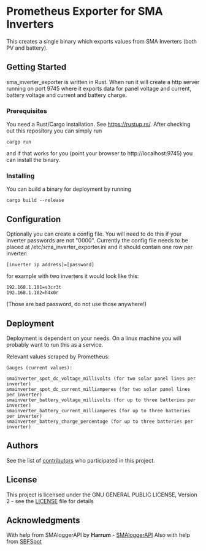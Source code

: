 # Prometheus Exporter for SMA Inverters

This creates a single binary which exports values from SMA Inverters (both PV and battery).

## Getting Started

sma_inverter_exporter is written in Rust. When run it will create a http server running on port 9745 where it exports data for panel voltage and current, battery voltage and current and battery charge.

### Prerequisites

You need a Rust/Cargo installation. See https://rustup.rs/. After checking out this repository you can simply run

```
cargo run
```

and if that works for you (point your browser to http://localhost:9745) you can install the binary.


### Installing

You can build a binary for deployment by running

```
cargo build --release
```

## Configuration

Optionally you can create a config file. You will need to do this if your inverter passwords are not "0000". 
Currently the config file needs to be placed at /etc/sma_inverter_exporter.ini and it should contain one row per inverter:
 ```
 [inverter ip address]=[password]
 ```
for example with two inverters it would look like this:
 ```
192.168.1.101=s3cr3t
192.168.1.102=h4x0r
 ```
(Those are bad password, do not use those anywhere!)

## Deployment

Deployment is dependent on your needs. On a linux machine you will probably want to run this as a service.

Relevant values scraped by Prometheus:

```
Gauges (current values):

smainverter_spot_dc_voltage_millivolts (for two solar panel lines per inverter)
smainverter_spot_dc_current_milliamperes (for two solar panel lines per inverter)
smainverter_battery_voltage_millivolts (for up to three batteries per inverter)
smainverter_battery_current_milliamperes (for up to three batteries per inverter)
smainverter_battery_charge_percentage (for up to three batteries per inverter)

```

## Authors

See the list of [contributors](https://github.com/dr0ps/sma_inverter_exporter/contributors) who participated in this project.

## License

This project is licensed under the GNU GENERAL PUBLIC LICENSE, Version 2 - see the [LICENSE](LICENSE) file for details

## Acknowledgments

With help from SMAloggerAPI by **Harrum** - [SMAloggerAPI](https://github.com/Harrum/SMAloggerAPI)
Also with help from [SBFSpot](https://github.com/SBFspot/SBFspot)

